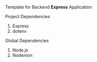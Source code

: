 Template for Backend **Express** Application

Project Dependencies

1. Express
1. dotenv

Global Dependencies

1. Node.js
1. Nodemon
